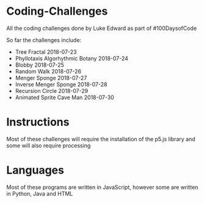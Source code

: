 # Coding-Challenges
All the coding challenges done by Luke Edward as part of #100DaysofCode

So far the challenges include:

- Tree Fractal 2018-07-23
- Phyllotaxis Algorhythmic Botany 2018-07-24
- Blobby 2018-07-25
- Random Walk 2018-07-26
- Menger Sponge 2018-07-27
- Inverse Menger Sponge 2018-07-28
- Recursion Circle 2018-07-29
- Animated Sprite Cave Man 2018-07-30
# Instructions
Most of these challenges will require the installation of the p5.js library and some will also require processing

# Languages
Most of these programs are written in JavaScript, however some are written in Python, Java and HTML
